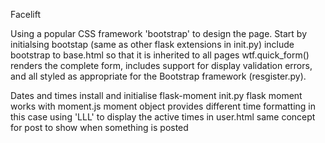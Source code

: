 Facelift

Using a popular CSS framework 'bootstrap' to design the page. Start by initialsing bootstap (same as other flask extensions in init.py)
include bootstrap to base.html so that it is inherited to all pages
wtf.quick_form() renders the complete form, includes support for display validation errors, and all styled as appropriate for the Bootstrap framework (resgister.py).

Dates and times
install and initialise flask-moment init.py
flask moment works with moment.js 
moment object provides different time formatting in this case using 'LLL' to display the active times in user.html
same concept for post to show when something is posted
